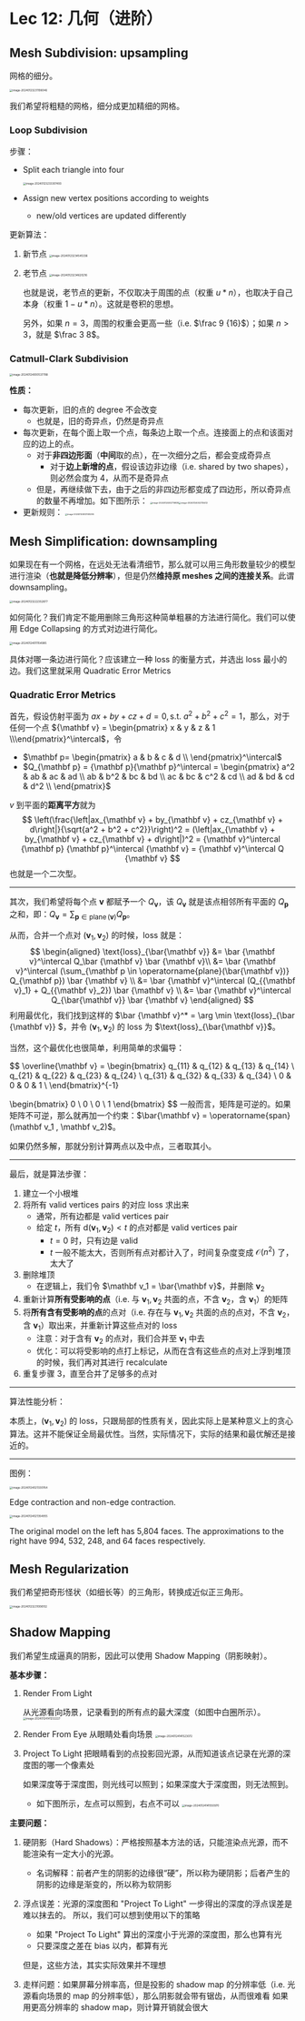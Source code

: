 # Lec 12: 几何（进阶）

## Mesh Subdivision: upsampling

网格的细分。

<img src="https://cdn.jsdelivr.net/gh/mtdickens/mtd-images/img/image-20240123231106046.png" alt="image-20240123231106046" style="zoom:33%;" />

我们希望将粗糙的网格，细分成更加精细的网格。

### Loop Subdivision

步骤：

- Split each triangle into four

  <img src="https://cdn.jsdelivr.net/gh/mtdickens/mtd-images/img/image-20240123233307493.png" alt="image-20240123233307493" style="zoom:33%;" />

- Assign new vertex positions according to weights

  - new/old vertices are updated differently

更新算法：

1. 新节点
   <img src="https://cdn.jsdelivr.net/gh/mtdickens/mtd-images/img/image-20240123234545336.png" alt="image-20240123234545336" style="zoom:33%;" />

2. 老节点
   <img src="https://cdn.jsdelivr.net/gh/mtdickens/mtd-images/img/image-20240123234620216.png" alt="image-20240123234620216" style="zoom:33%;" />

   也就是说，老节点的更新，不仅取决于周围的点（权重 $u * n$），也取决于自己本身（权重 $1-u*n$）。这就是卷积的思想。

   另外，如果 $n=3$，周围的权重会更高一些（i.e. $\frac 9 {16}$）；如果 $n > 3$，就是 $\frac 3 8$。

### Catmull-Clark Subdivision

<img src="https://cdn.jsdelivr.net/gh/mtdickens/mtd-images/img/image-20240124000537788.png" alt="image-20240124000537788" style="zoom:33%;" />

**性质：**

- 每次更新，旧的点的 degree 不会改变
  - 也就是，旧的奇异点，仍然是奇异点
- 每次更新，在每个面上取一个点，每条边上取一个点。连接面上的点和该面对应的边上的点。
  - 对于**非四边形面**（**中间**取的点），在一次细分之后，都会变成奇异点
    - 对于**边上新增的点**，假设该边非边缘（i.e. shared by two shapes），则必然会度为 4，从而不是奇异点
  - 但是，再继续做下去，由于之后的非四边形都变成了四边形，所以奇异点的数量不再增加。如下图所示：
    <img src="https://cdn.jsdelivr.net/gh/mtdickens/mtd-images/img/image-20240124002716939.png" alt="image-20240124002716939" style="zoom: 25%;" /><img src="https://cdn.jsdelivr.net/gh/mtdickens/mtd-images/img/image-20240124002735412.png" alt="image-20240124002735412" style="zoom: 25%;" />
- 更新规则：
  <img src="https://cdn.jsdelivr.net/gh/mtdickens/mtd-images/img/image-20240124003145294.png" alt="image-20240124003145294" style="zoom: 25%;" />



## Mesh Simplification: downsampling

如果现在有一个网格，在远处无法看清细节，那么就可以用三角形数量较少的模型进行渲染（**也就是降低分辨率**），但是仍然**维持原 meshes 之间的连接关系**。此谓 downsampling。

<img src="https://cdn.jsdelivr.net/gh/mtdickens/mtd-images/img/image-20240123222352877.png" alt="image-20240123222352877" style="zoom:33%;" />

如何简化？我们肯定不能用删除三角形这种简单粗暴的方法进行简化。我们可以使用 Edge Collapsing 的方式对边进行简化。

<img src="https://cdn.jsdelivr.net/gh/mtdickens/mtd-images/img/image-20240124011154985.png" alt="image-20240124011154985" style="zoom:33%;" />

具体对哪一条边进行简化？应该建立一种 loss 的衡量方式，并选出 loss 最小的边。我们这里就采用 Quadratic Error Metrics

### Quadratic Error Metrics

首先，假设仿射平面为 $ax+by+cz+d = 0, \text{s.t. }a^2 + b^2 + c^2 = 1$，那么，对于任何一个点 ${\mathbf v} = \begin{pmatrix}
x & y & z & 1 \\\end{pmatrix}^\intercal$，令

- $\mathbf p= \begin{pmatrix}
  a & b & c & d \\
  \end{pmatrix}^\intercal$
- $Q_{\mathbf p} = {\mathbf p}{\mathbf p}^\intercal = \begin{pmatrix}
  a^2 & ab & ac & ad \\
  ab & b^2 & bc & bd \\
  ac & bc & c^2 & cd \\
  ad & bd & cd & d^2 \\
  \end{pmatrix}$ 

$v$ 到平面的**距离平方**就为
$$
\left(\frac{\left|ax_{\mathbf v} + by_{\mathbf v} + cz_{\mathbf v} + d\right|}{\sqrt{a^2 + b^2 + c^2}}\right)^2 = (\left|ax_{\mathbf v} + by_{\mathbf v} + cz_{\mathbf v} + d\right|)^2 = {\mathbf v}^\intercal {\mathbf p} {\mathbf p}^\intercal {\mathbf v} = {\mathbf v}^\intercal Q {\mathbf v}
$$
也就是一个二次型。

---

其次，我们希望将每个点 ${\mathbf v}$ 都赋予一个 $Q_{\mathbf v}$，该 $Q_{\mathbf v}$ 就是该点相邻所有平面的 $Q_{\mathbf p}$ 之和，即：$Q_{\mathbf v} = \sum_{\mathbf p \in \operatorname{plane}({\mathbf v})} Q_{\mathbf p}$。

从而，合并一个点对 $({\mathbf v}_1,{\mathbf v}_2)$ 的时候，loss 就是：
$$
\begin{aligned}
\text{loss}_{\bar{\mathbf v}} &= \bar {\mathbf v}^\intercal Q_\bar {\mathbf v} \bar {\mathbf v}\\ 
&= \bar {\mathbf v}^\intercal (\sum_{\mathbf p \in \operatorname{plane}(\bar{\mathbf v})} Q_{\mathbf p}) \bar {\mathbf v} \\
&= \bar {\mathbf v}^\intercal (Q_{{\mathbf v}_1} + Q_{{\mathbf v}_2}) \bar {\mathbf v} \\
&= \bar {\mathbf v}^\intercal Q_{\bar{\mathbf v}} \bar {\mathbf v}
\end{aligned}
$$
利用最优化，我们找到这样的 $\bar {\mathbf v}^* = \arg \min \text{loss}_{\bar {\mathbf v}} $，并令 $({\mathbf v}_1,{\mathbf v}_2)$ 的 loss 为 $\text{loss}_{\bar{\mathbf v}}$。

当然，这个最优化也很简单，利用简单的求偏导：


$$
\overline{\mathbf v} = \begin{bmatrix}
q_{11} & q_{12} & q_{13} & q_{14} \\
q_{21} & q_{22} & q_{23} & q_{24} \\
q_{31} & q_{32} & q_{33} & q_{34} \\
0      & 0      & 0      & 1      \\
\end{bmatrix}^{-1}

\begin{bmatrix}
0 \\ 0 \\ 0 \\ 1
\end{bmatrix}
$$
一般而言，矩阵是可逆的。如果矩阵不可逆，那么就再加一个约束：$\bar{\mathbf v} = \operatorname{span}(\mathbf v_1 , \mathbf v_2)$。

如果仍然多解，那就分别计算两点以及中点，三者取其小。

---

最后，就是算法步骤：

1. 建立一个小根堆
2. 将所有 valid vertices pairs 的对应 loss 求出来
   - 通常，所有边都是 valid vertices pair
   - 给定 $t$，所有 $\mathrm d({\mathbf v}_1,{\mathbf v}_2) < t$ 的点对都是 valid vertices pair
     - $t=0$ 时，只有边是 valid
     - $t$ 一般不能太大，否则所有点对都计入了，时间复杂度变成 $\mathcal O(n^2)$ 了，太大了
3. 删除堆顶
   - 在逻辑上，我们令 $\mathbf v_1 = \bar{\mathbf v}$，并删除 $\mathbf v_2$
4. 重新计算**所有受影响的点**（i.e. 与 ${\mathbf v}_1,{\mathbf v}_2$ 共面的点，不含 ${\mathbf v}_2$，含 ${\mathbf v}_1$）的矩阵
5. 将**所有含有受影响的点**的点对（i.e. 存在与 ${\mathbf v}_1,{\mathbf v}_2$ 共面的点的点对，不含 ${\mathbf v}_2$，含 ${\mathbf v}_1$）取出来，并重新计算这些点对的 loss
   - 注意：对于含有 $\mathbf v_2$ 的点对，我们合并至 $\mathbf v_1$ 中去
   - 优化：可以将受影响的点打上标记，从而在含有这些点的点对上浮到堆顶的时候，我们再对其进行 recalculate
6. 重复步骤 3，直至合并了足够多的点对

---

算法性能分析：

本质上，$(\mathbf v_1, \mathbf v_2)$ 的 loss，只跟局部的性质有关，因此实际上是某种意义上的贪心算法。这并不能保证全局最优性。当然，实际情况下，实际的结果和最优解还是接近的。

---

图例：

<img src="https://cdn.jsdelivr.net/gh/mtdickens/mtd-images/img/image-20240124021330764.png" alt="image-20240124021330764" style="zoom:33%;" />

Edge contraction and non-edge contraction.

<img src="https://cdn.jsdelivr.net/gh/mtdickens/mtd-images/img/image-20240124021354955.png" alt="image-20240124021354955" style="zoom:33%;" />

The original model on the left has 5,804 faces. The approximations to the right have 994, 532, 248, and 64 faces respectively.

## Mesh Regularization

我们希望把奇形怪状（如细长等）的三角形，转换成近似正三角形。

<img src="https://cdn.jsdelivr.net/gh/mtdickens/mtd-images/img/image-20240123231006102.png" alt="image-20240123231006102" style="zoom:33%;" />

## Shadow Mapping

我们希望生成逼真的阴影，因此可以使用 Shadow Mapping（阴影映射）。

**基本步骤：**

1. Render From Light

   从光源看向场景，记录看到的所有点的最大深度（如图中白圈所示）。
   <img src="https://cdn.jsdelivr.net/gh/mtdickens/mtd-images/img/image-20240124141232227.png" alt="image-20240124141232227" style="zoom:33%;" />

2. Render From Eye
   从眼睛处看向场景
   <img src="https://cdn.jsdelivr.net/gh/mtdickens/mtd-images/img/image-20240124141523072.png" alt="image-20240124141523072" style="zoom:33%;" />

3. Project To Light
   把眼睛看到的点投影回光源，从而知道该点记录在光源的深度图的哪一个像素处

   如果深度等于深度图，则光线可以照到；如果深度大于深度图，则无法照到。

   - 如下图所示，左点可以照到，右点不可以
     <img src="https://cdn.jsdelivr.net/gh/mtdickens/mtd-images/img/image-20240124141550970.png" alt="image-20240124141550970" style="zoom:33%;" />

**主要问题：**

1. 硬阴影（Hard Shadows）：严格按照基本方法的话，只能渲染点光源，而不能渲染有一定大小的光源。

   - 名词解释：前者产生的阴影的边缘很“硬”，所以称为硬阴影；后者产生的阴影的边缘是渐变的，所以称为软阴影

2. 浮点误差：光源的深度图和 "Project To Light" 一步得出的深度的浮点误差是难以抹去的。
   所以，我们可以想到使用以下的策略

   - 如果 "Project To Light" 算出的深度小于光源的深度图，那么也算有光
   - 只要深度之差在 bias 以内，都算有光

   但是，这些方法，其实实际效果并不理想

3. 走样问题：如果屏幕分辨率高，但是投影的 shadow map 的分辨率低（i.e. 光源看向场景的 map 的分辨率低），那么阴影就会带有锯齿，从而很难看
   如果用更高分辨率的 shadow map，则计算开销就会很大

